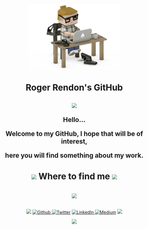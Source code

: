 <p align="center">
  <img src="https://github.com/rogerrendons/rogerrendons/blob/main/Programmer.gif" width="300">
</p>
<h1 align="center">Roger Rendon's GitHub</h1>

<h2 align="center"><img src="https://emojis.slackmojis.com/emojis/images/1531849430/4246/blob-sunglasses.gif?1531849430" width="30">
  
  Hello...
  
  Welcome to my GitHub, I hope that will be of interest,
  
  here you will find something about my work.
</h2>

<!-- <h2>
My Stats...
[![Anurag's GitHub stats](https://github-readme-stats.vercel.app/api?username=rogerrendons)](https://github.com/anuraghazra/github-readme-stats)
[![Top Langs](https://github-readme-stats.vercel.app/api/top-langs/?username=rogerrendons&layout=compact)](https://github.com/anuraghazra/github-readme-stats)
[![Top Langs](https://github-readme-stats.vercel.app/api/top-langs/?username=rogerrendons&langs_count=8)](https://github.com/anuraghazra/github-readme-stats) -->


<h1 align="center">
  <img src="https://emojis.slackmojis.com/emojis/images/1471045852/843/highfive.gif?1471045" width="30">
  Where to find me 
  <img src="https://emojis.slackmojis.com/emojis/images/1471045839/790/clapping.gif?1471045839" width="30">
  <p align="center"><img src="https://emojis.slackmojis.com/emojis/images/1471045870/910/rock.gif?1471045870" width="30"></p>    
</h1>
<p align="center">
  <img src="https://emojis.slackmojis.com/emojis/images/1520808873/3643/cool-doge.gif?1520808873" width="30">
  <a href="https://github.com/rogerrendons" target="_blank"><img alt="Github" src="https://img.shields.io/badge/GitHub-%2312100E.svg?&style=for-the-badge&logo=Github&logoColor=white" />
  </a> <a href="https://twitter.com/RogerRendons" target="_blank"><img alt="Twitter" src="https://img.shields.io/badge/twitter-%231DA1F2.svg?&style=for-the-badge&logo=twitter&logoColor=white" /></a>
  <a href="https://www.linkedin.com/in/roger-rendon/" target="_blank"><img alt="LinkedIn" src="https://img.shields.io/badge/linkedin-%230077B5.svg?&style=for-the-badge&logo=linkedin&logoColor=white" />
  </a> <a href="https://medium.com/@roger-rendon" target="_blank"><img alt="Medium" src="https://img.shields.io/badge/medium-%2312100E.svg?&style=for-the-badge&logo=medium&logoColor=white" /></a>
  <img src="https://emojis.slackmojis.com/emojis/images/1469223471/679/charmander_dancing.gif?1469223471" width="30">
  <p align="center"><img src="https://emojis.slackmojis.com/emojis/images/1471045839/793/computerrage.gif?1471045839" width="30"></p>
</p>
